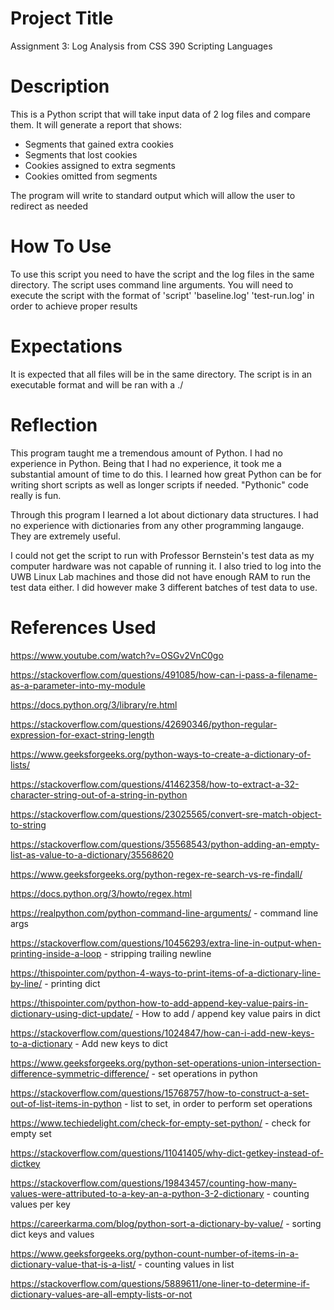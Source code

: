 # Project Title
Assignment 3: Log Analysis from CSS 390 Scripting Languages

# Description
This is a Python script that will take input data of 2 log files and compare them. It will generate a report that shows:
*   Segments that gained extra cookies
*   Segments that lost cookies
*   Cookies assigned to extra segments
*   Cookies omitted from segments

The program will write to standard output which will allow the user to redirect as needed

# How To Use
To use this script you need to have the script and the log files in the same directory. The script uses command line arguments. You will need to execute the script with the format of 'script' 'baseline.log' 'test-run.log' in order to achieve proper results

# Expectations
It is expected that all files will be in the same directory. The script is in an executable format and will be ran with a ./

# Reflection
This program taught me a tremendous amount of Python. I had no experience in Python. Being that I had no experience, it took me a substantial amount of time to do this. I learned how great Python can be for writing short scripts as well as longer scripts if needed. "Pythonic" code really is fun.

Through this program I learned a lot about dictionary data structures. I had no experience with dictionaries from any other programming langauge. They are extremely useful.

I could not get the script to run with Professor Bernstein's test data as my computer hardware was not capable of running it. I also tried to log into the UWB Linux Lab machines and those did not have enough RAM to run the test data either. I did however make 3 different batches of test data to use.

# References Used 
https://www.youtube.com/watch?v=OSGv2VnC0go

https://stackoverflow.com/questions/491085/how-can-i-pass-a-filename-as-a-parameter-into-my-module

https://docs.python.org/3/library/re.html 

https://stackoverflow.com/questions/42690346/python-regular-expression-for-exact-string-length 

https://www.geeksforgeeks.org/python-ways-to-create-a-dictionary-of-lists/

https://stackoverflow.com/questions/41462358/how-to-extract-a-32-character-string-out-of-a-string-in-python 

https://stackoverflow.com/questions/23025565/convert-sre-match-object-to-string 

https://stackoverflow.com/questions/35568543/python-adding-an-empty-list-as-value-to-a-dictionary/35568620 

https://www.geeksforgeeks.org/python-regex-re-search-vs-re-findall/ 

https://docs.python.org/3/howto/regex.html 

https://realpython.com/python-command-line-arguments/ - command line args

https://stackoverflow.com/questions/10456293/extra-line-in-output-when-printing-inside-a-loop - stripping trailing newline

https://thispointer.com/python-4-ways-to-print-items-of-a-dictionary-line-by-line/ - printing dict

https://thispointer.com/python-how-to-add-append-key-value-pairs-in-dictionary-using-dict-update/ - How to add / append key value pairs in dict

https://stackoverflow.com/questions/1024847/how-can-i-add-new-keys-to-a-dictionary - Add new keys to dict

https://www.geeksforgeeks.org/python-set-operations-union-intersection-difference-symmetric-difference/ - set operations in python

https://stackoverflow.com/questions/15768757/how-to-construct-a-set-out-of-list-items-in-python - list to set, in order to perform set operations

https://www.techiedelight.com/check-for-empty-set-python/ - check for empty set

https://stackoverflow.com/questions/11041405/why-dict-getkey-instead-of-dictkey 

https://stackoverflow.com/questions/19843457/counting-how-many-values-were-attributed-to-a-key-an-a-python-3-2-dictionary - counting values per key

https://careerkarma.com/blog/python-sort-a-dictionary-by-value/ - sorting dict keys and values

https://www.geeksforgeeks.org/python-count-number-of-items-in-a-dictionary-value-that-is-a-list/ - counting values in list

https://stackoverflow.com/questions/5889611/one-liner-to-determine-if-dictionary-values-are-all-empty-lists-or-not 
